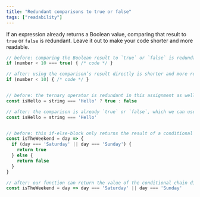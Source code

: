 ```yaml
---
title: "Redundant comparisons to true or false"
tags: ["readability"]
---
```

If an expression already returns a Boolean value, comparing that result to `true` or `false` is redundant. Leave it out to make your code shorter and more readable.

```js
// before: comparing the Boolean result to `true` or `false` is redundant
if (number < 10 === true) { /* code */ }

// after: using the comparison’s result directly is shorter and more readable
if (number < 10) { /* code */ }


// before: the ternary operator is redundant in this assignment as well
const isHello = string === 'Hello' ? true : false

// after: the comparison is already `true` or `false`, which we can use directly
const isHello = string === 'Hello'


// before: this if-else-block only returns the result of a conditional chain
const isTheWeekend = day => {
  if (day === 'Saturday' || day === 'Sunday') {
    return true
  } else {
    return false
  }
}

// after: our function can return the value of the conditional chain directly
const isTheWeekend = day => day === 'Saturday' || day === 'Sunday'
```
